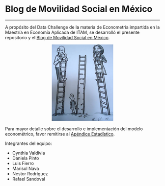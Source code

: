 # Blog de Movilidad Social en México

***


A propósito del Data Challenge de la materia de Econometría impartida en la Maestría en Economía Aplicada de ITAM, se desarrolló el presente repositorio y el [Blog de Movilidad Social en México](https://dapivei.github.io/blog-movilidad-social-mexico/data_challenge).


<p align="center">

  <img src="images/thumbnail.png"  width=200 height =250/>

</p>



Para mayor detalle sobre el desarrollo e implementación del modelo econométrico, favor remitirse al [Apéndice Estadístico](https://github.com/dapivei/blog-movilidad-social-mexico/tree/main/docs).


Integrantes del equipo:
+ Cynthia Valdivia
+ Daniela Pinto
+ Luis Fierro
+ Marisol Nava
+ Nestor Rodríguez
+ Rafael Sandoval 
